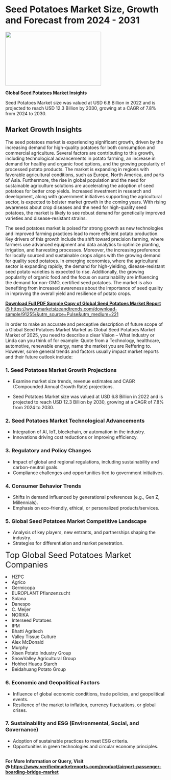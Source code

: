 <H1>Seed Potatoes Market Size, Growth and Forecast from 2024 - 2031</H1><img class="aligncenter size-medium wp-image-584254" src="https://thirdeyenews.in/wp-content/uploads/2024/09/Global-Market-Research-300x168.jpeg" alt="" width="300" height="168" /><p><strong>Global&nbsp;<a href="https://www.marketsizeandtrends.com/download-sample/91255/&amp;utm_source=Pulse&amp;utm_medium=221">Seed Potatoes Market</a> Insights</strong></p><p>Seed Potatoes Market size was valued at USD 6.8 Billion in 2022 and is projected to reach USD 12.3 Billion by 2030, growing at a CAGR of 7.8% from 2024 to 2030.</p><p><h2>Market Growth Insights</h2> <p>The seed potatoes market is experiencing significant growth, driven by the increasing demand for high-quality potatoes for both consumption and commercial agriculture. Several factors are contributing to this growth, including technological advancements in potato farming, an increase in demand for healthy and organic food options, and the growing popularity of processed potato products. The market is expanding in regions with favorable agricultural conditions, such as Europe, North America, and parts of Asia. Furthermore, the rise in global population and the need for sustainable agriculture solutions are accelerating the adoption of seed potatoes for better crop yields. Increased investment in research and development, along with government initiatives supporting the agricultural sector, is expected to bolster market growth in the coming years. With rising awareness about crop diseases and the need for high-quality seed potatoes, the market is likely to see robust demand for genetically improved varieties and disease-resistant strains. <a href="#"></a></p> <p>The seed potatoes market is poised for strong growth as new technologies and improved farming practices lead to more efficient potato production. Key drivers of this growth include the shift toward precision farming, where farmers use advanced equipment and data analytics to optimize planting, irrigation, and harvesting processes. Moreover, the increasing preference for locally sourced and sustainable crops aligns with the growing demand for quality seed potatoes. In emerging economies, where the agricultural sector is expanding rapidly, the demand for high-yielding, disease-resistant seed potato varieties is expected to rise. Additionally, the growing popularity of organic food and the focus on sustainability are influencing the demand for non-GMO, certified seed potatoes. The market is also benefiting from increased awareness about the importance of seed quality in improving the overall yield and resilience of potato crops. <a href="#"></p><p><span class=""><strong>Download Full PDF Sample Copy of Global Seed Potatoes Market Report</strong> @ <a href="https://www.marketsizeandtrends.com/download-sample/91255/&amp;utm_source=Pulse&amp;utm_medium=221" target="_blank">https://www.marketsizeandtrends.com/download-sample/91255/&amp;utm_source=Pulse&amp;utm_medium=221</a></span></p><p>In order to make an accurate and perceptive description of future scope of a Global&nbsp;Seed Potatoes Market Market as Global&nbsp;Seed Potatoes Market Market of 2025, you need to describe a clear Vision &ndash; What Industry or Linda can you think of for example: Quote from a Technology, healthcare, automotive, renewable energy, name the market you are Reffering to. However, some general trends and factors usually impact market reports and their future outlook include:</p><h3>1.&nbsp;<strong>Seed Potatoes Market Growth Projections</strong></h3><ul><li>Examine market size trends, revenue estimates and CAGR (Compounded Annual Growth Rate) projections.</li><li><p>Seed Potatoes Market size was valued at USD 6.8 Billion in 2022 and is projected to reach USD 12.3 Billion by 2030, growing at a CAGR of 7.8% from 2024 to 2030.</p></li></ul><h3>2.&nbsp;<strong>Seed Potatoes Market Technological Advancements</strong></h3><ul><li>Integration of AI, IoT, blockchain, or automation in the industry.</li><li>Innovations driving cost reductions or improving efficiency.</li></ul><h3>3.&nbsp;<strong>Regulatory and Policy Changes</strong></h3><ul><li>Impact of global and regional regulations, including sustainability and carbon-neutral goals.</li><li>Compliance challenges and opportunities tied to government initiatives.</li></ul><h3>4.&nbsp;<strong>Consumer Behavior Trends</strong></h3><ul><li>Shifts in demand influenced by generational preferences (e.g., Gen Z, Millennials).</li><li>Emphasis on eco-friendly, ethical, or personalized products/services.</li></ul><h3>5.&nbsp;<strong>Global Seed Potatoes Market Competitive Landscape</strong></h3><ul><li>Analysis of key players, new entrants, and partnerships shaping the industry.</li><li>Strategies for differentiation and market penetration.</li></ul><p data-pm-slice="1 1 []"><span style="color: inherit; font-family: inherit; font-size: 25px;">Top Global Seed Potatoes Market Companies</span></p><div class="" data-test-id=""><p><li>HZPC</li><li> Agrico</li><li> Germicopa</li><li> EUROPLANT Pflanzenzucht</li><li> Solana</li><li> Danespo</li><li> C. Meijer</li><li> NORIKA</li><li> Interseed Potatoes</li><li> IPM</li><li> Bhatti Agritech</li><li> Valley Tissue Culture</li><li> Alex McDonald</li><li> Murphy</li><li> Xisen Potato Industry Group</li><li> SnowValley Agricultural Group</li><li> Hohhot Huaou Starch</li><li> Beidahuang Potato Group</li></p></div><h3>6.&nbsp;<strong>Economic and Geopolitical Factors</strong></h3><ul><li>Influence of global economic conditions, trade policies, and geopolitical events.</li><li>Resilience of the market to inflation, currency fluctuations, or global crises.</li></ul><h3>7.&nbsp;<strong>Sustainability and ESG (Environmental, Social, and Governance)</strong></h3><ul><li>Adoption of sustainable practices to meet ESG criteria.</li><li>Opportunities in green technologies and circular economy principles.</li></ul><h2><strong style="font-size: 14px;">For More Information or Query, Visit @&nbsp;</strong><a style="background-color: #ffffff; font-size: 14px;" href="https://www.marketsizeandtrends.com/report/seed-potatoes-market/" target="_blank">https://www.verifiedmarketreports.com/product/airport-passenger-boarding-bridge-market</a></h2>
